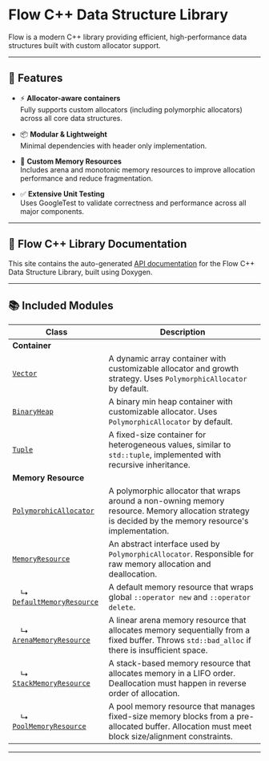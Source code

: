 # Flow C++ Data Structure Library

Flow is a modern C++ library providing efficient, high-performance data structures built with custom allocator support.

---

## 🚀 Features

- ⚡ **Allocator-aware containers**  
  Fully supports custom allocators (including polymorphic allocators) across all core data structures.

- 📦 **Modular & Lightweight**  
  Minimal dependencies with header only implementation.

- 🧠 **Custom Memory Resources**  
  Includes arena and monotonic memory resources to improve allocation performance and reduce fragmentation.

- ✅ **Extensive Unit Testing**  
  Uses GoogleTest to validate correctness and performance across all major components.

---

## 📘 Flow C++ Library Documentation

This site contains the auto-generated [API documentation](https://evanhyd.github.io/DataStructure/) for the Flow C++ Data Structure Library, built using Doxygen.

---

## 📚 Included Modules

| Class | Description |
|-------|-------------|
| **Container** ||
| [`Vector`](https://evanhyd.github.io/DataStructure/classflow_1_1_vector.html) | A dynamic array container with customizable allocator and growth strategy. Uses `PolymorphicAllocator` by default. |
| [`BinaryHeap`](https://evanhyd.github.io/DataStructure/classflow_1_1_binary_heap.html) | A binary min heap container with customizable allocator. Uses `PolymorphicAllocator` by default. |
| [`Tuple`](https://evanhyd.github.io/DataStructure/classflow_1_1_tuple.html) | A fixed-size container for heterogeneous values, similar to `std::tuple`, implemented with recursive inheritance. |
| **Memory Resource** ||
| [`PolymorphicAllocator`](https://evanhyd.github.io/DataStructure/classflow_1_1_polymorphic_allocator.html) | A polymorphic allocator that wraps around a non-owning memory resource. Memory allocation strategy is decided by the memory resource's implementation. |
| [`MemoryResource`](https://evanhyd.github.io/DataStructure/classflow_1_1_memory_resource.html) | An abstract interface used by `PolymorphicAllocator`. Responsible for raw memory allocation and deallocation. |
| &emsp;↳ [`DefaultMemoryResource`](https://evanhyd.github.io/DataStructure/classflow_1_1_default_memory_resource.html) | A default memory resource that wraps global `::operator new` and `::operator delete`. |
| &emsp;↳ [`ArenaMemoryResource`](https://evanhyd.github.io/DataStructure/classflow_1_1_arena_memory_resource.html) | A linear arena memory resource that allocates memory sequentially from a fixed buffer. Throws `std::bad_alloc` if there is insufficient space. |
| &emsp;↳ [`StackMemoryResource`](https://evanhyd.github.io/DataStructure/classflow_1_1_stack_memory_resource.html) | A stack-based memory resource that allocates memory in a LIFO order. Deallocation must happen in reverse order of allocation. |
| &emsp;↳ [`PoolMemoryResource`](https://evanhyd.github.io/DataStructure/classflow_1_1_pool_memory_resource.html) | A pool memory resource that manages fixed-size memory blocks from a pre-allocated buffer. Allocation must meet block size/alignment constraints. |

---
